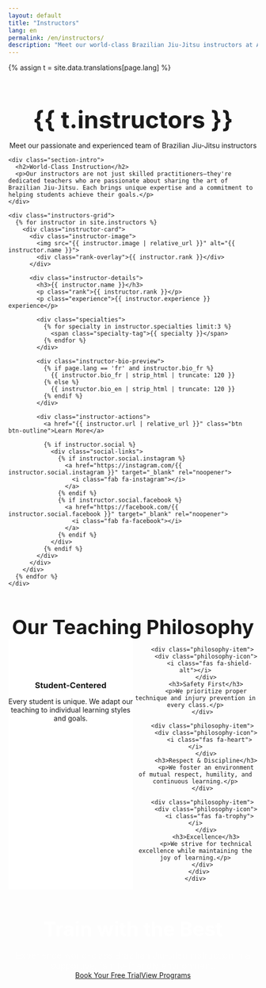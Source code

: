 ```yaml
---
layout: default
title: "Instructors"
lang: en
permalink: /en/instructors/
description: "Meet our world-class Brazilian Jiu-Jitsu instructors at Armada BJJ. Experienced, certified, and passionate about teaching."
---
```


{% assign t = site.data.translations[page.lang] %}

<div class="page-header">
  <div class="wrapper">
    <h1>{{ t.instructors }}</h1>
    <p>Meet our passionate and experienced team of Brazilian Jiu-Jitsu instructors</p>
  </div>
</div>

<section class="instructors-section">
  <div class="wrapper">
    
    <div class="section-intro">
      <h2>World-Class Instruction</h2>
      <p>Our instructors are not just skilled practitioners—they're dedicated teachers who are passionate about sharing the art of Brazilian Jiu-Jitsu. Each brings unique expertise and a commitment to helping students achieve their goals.</p>
    </div>
    
    <div class="instructors-grid">
      {% for instructor in site.instructors %}
        <div class="instructor-card">
          <div class="instructor-image">
            <img src="{{ instructor.image | relative_url }}" alt="{{ instructor.name }}">
            <div class="rank-overlay">{{ instructor.rank }}</div>
          </div>
          
          <div class="instructor-details">
            <h3>{{ instructor.name }}</h3>
            <p class="rank">{{ instructor.rank }}</p>
            <p class="experience">{{ instructor.experience }} experience</p>
            
            <div class="specialties">
              {% for specialty in instructor.specialties limit:3 %}
                <span class="specialty-tag">{{ specialty }}</span>
              {% endfor %}
            </div>
            
            <div class="instructor-bio-preview">
              {% if page.lang == 'fr' and instructor.bio_fr %}
                {{ instructor.bio_fr | strip_html | truncate: 120 }}
              {% else %}
                {{ instructor.bio_en | strip_html | truncate: 120 }}
              {% endif %}
            </div>
            
            <div class="instructor-actions">
              <a href="{{ instructor.url | relative_url }}" class="btn btn-outline">Learn More</a>
              
              {% if instructor.social %}
                <div class="social-links">
                  {% if instructor.social.instagram %}
                    <a href="https://instagram.com/{{ instructor.social.instagram }}" target="_blank" rel="noopener">
                      <i class="fab fa-instagram"></i>
                    </a>
                  {% endif %}
                  {% if instructor.social.facebook %}
                    <a href="https://facebook.com/{{ instructor.social.facebook }}" target="_blank" rel="noopener">
                      <i class="fab fa-facebook"></i>
                    </a>
                  {% endif %}
                </div>
              {% endif %}
            </div>
          </div>
        </div>
      {% endfor %}
    </div>
    
  </div>
</section>

<section class="instructor-philosophy">
  <div class="wrapper">
    <div class="philosophy-content">
      <h2>Our Teaching Philosophy</h2>
      <div class="philosophy-grid">
        <div class="philosophy-item">
          <div class="philosophy-icon">
            <i class="fas fa-user-graduate"></i>
          </div>
          <h3>Student-Centered</h3>
          <p>Every student is unique. We adapt our teaching to individual learning styles and goals.</p>
        </div>
        
        <div class="philosophy-item">
          <div class="philosophy-icon">
            <i class="fas fa-shield-alt"></i>
          </div>
          <h3>Safety First</h3>
          <p>We prioritize proper technique and injury prevention in every class.</p>
        </div>
        
        <div class="philosophy-item">
          <div class="philosophy-icon">
            <i class="fas fa-heart"></i>
          </div>
          <h3>Respect & Discipline</h3>
          <p>We foster an environment of mutual respect, humility, and continuous learning.</p>
        </div>
        
        <div class="philosophy-item">
          <div class="philosophy-icon">
            <i class="fas fa-trophy"></i>
          </div>
          <h3>Excellence</h3>
          <p>We strive for technical excellence while maintaining the joy of learning.</p>
        </div>
      </div>
    </div>
  </div>
</section>

<section class="instructor-cta">
  <div class="wrapper">
    <div class="cta-content">
      <h2>Train with the Best</h2>
      <p>Experience world-class Brazilian Jiu-Jitsu instruction in a supportive, family-friendly environment.</p>
      <div class="cta-buttons">
        <a href="{{ '/contact/' | relative_url }}#trial" class="btn btn-primary btn-large">Book Your Free Trial</a>
        <a href="{{ '/programs/' | relative_url }}" class="btn btn-secondary btn-large">View Programs</a>
      </div>
    </div>
  </div>
</section>

<style>
.page-header {
  background: var(--section-bg);
  padding: 120px 0 var(--spacing-xl);
  text-align: center;
}

.page-header h1 {
  font-size: 3rem;
  margin-bottom: var(--spacing-sm);
}

.instructors-section {
  padding: var(--spacing-xl) 0;
}

.section-intro {
  text-align: center;
  max-width: 800px;
  margin: 0 auto var(--spacing-xl);
}

.section-intro h2 {
  font-size: 2.5rem;
  margin-bottom: var(--spacing-md);
  color: var(--primary-color);
}

.section-intro p {
  font-size: 1.1rem;
  color: var(--text-light);
}

.instructors-grid {
  display: grid;
  grid-template-columns: repeat(auto-fit, minmax(350px, 1fr));
  gap: var(--spacing-lg);
}

.instructor-card {
  background: white;
  border-radius: var(--border-radius);
  box-shadow: var(--box-shadow);
  overflow: hidden;
  transition: var(--transition);
}

.instructor-card:hover {
  transform: translateY(-5px);
  box-shadow: 0 8px 25px rgba(0, 0, 0, 0.15);
}

.instructor-image {
  position: relative;
  height: 300px;
  overflow: hidden;
}

.instructor-image img {
  width: 100%;
  height: 100%;
  object-fit: cover;
  transition: var(--transition);
}

.instructor-card:hover .instructor-image img {
  transform: scale(1.05);
}

.rank-overlay {
  position: absolute;
  top: var(--spacing-sm);
  right: var(--spacing-sm);
  background: var(--secondary-color);
  color: white;
  padding: var(--spacing-xs) var(--spacing-sm);
  border-radius: var(--border-radius);
  font-weight: 600;
  font-size: 0.9rem;
}

.instructor-details {
  padding: var(--spacing-md);
}

.instructor-details h3 {
  font-size: 1.5rem;
  margin-bottom: var(--spacing-xs);
  color: var(--primary-color);
}

.instructor-details .rank {
  color: var(--secondary-color);
  font-weight: 600;
  margin-bottom: var(--spacing-xs);
}

.instructor-details .experience {
  color: var(--text-light);
  font-size: 0.9rem;
  margin-bottom: var(--spacing-md);
}

.specialties {
  margin-bottom: var(--spacing-md);
}

.specialty-tag {
  display: inline-block;
  background: var(--section-bg);
  color: var(--text-color);
  padding: var(--spacing-xs) var(--spacing-sm);
  border-radius: var(--border-radius);
  font-size: 0.8rem;
  margin-right: var(--spacing-xs);
  margin-bottom: var(--spacing-xs);
  border: 1px solid var(--border-color);
}

.instructor-bio-preview {
  color: var(--text-light);
  line-height: 1.6;
  margin-bottom: var(--spacing-md);
}

.instructor-actions {
  display: flex;
  justify-content: space-between;
  align-items: center;
}

.instructor-actions .social-links {
  display: flex;
  gap: var(--spacing-sm);
}

.instructor-actions .social-links a {
  color: var(--text-light);
  font-size: 1.2rem;
  transition: var(--transition);
}

.instructor-actions .social-links a:hover {
  color: var(--secondary-color);
}

.instructor-philosophy {
  background: var(--section-bg);
  padding: var(--spacing-xl) 0;
}

.philosophy-content {
  text-align: center;
}

.philosophy-content h2 {
  font-size: 2.5rem;
  margin-bottom: var(--spacing-lg);
  color: var(--primary-color);
}

.philosophy-grid {
  display: grid;
  grid-template-columns: repeat(auto-fit, minmax(250px, 1fr));
  gap: var(--spacing-lg);
  margin-top: var(--spacing-lg);
}

.philosophy-item {
  background: white;
  padding: var(--spacing-md);
  border-radius: var(--border-radius);
  box-shadow: var(--box-shadow);
}

.philosophy-icon {
  width: 60px;
  height: 60px;
  background: var(--secondary-color);
  color: white;
  border-radius: 50%;
  display: flex;
  align-items: center;
  justify-content: center;
  margin: 0 auto var(--spacing-sm);
  font-size: 1.5rem;
}

.philosophy-item h3 {
  margin-bottom: var(--spacing-sm);
  color: var(--primary-color);
}

.instructor-cta {
  background: var(--primary-color);
  color: white;
  text-align: center;
  padding: var(--spacing-xl) 0;
}

.instructor-cta h2 {
  font-size: 2.5rem;
  margin-bottom: var(--spacing-sm);
}

.instructor-cta p {
  font-size: 1.1rem;
  margin-bottom: var(--spacing-md);
  opacity: 0.9;
}

.cta-buttons {
  display: flex;
  gap: var(--spacing-sm);
  justify-content: center;
  flex-wrap: wrap;
}

@media (max-width: 768px) {
  .instructors-grid {
    grid-template-columns: 1fr;
  }
  
  .page-header h1 {
    font-size: 2rem;
  }
  
  .section-intro h2,
  .philosophy-content h2,
  .instructor-cta h2 {
    font-size: 1.8rem;
  }
  
  .instructor-actions {
    flex-direction: column;
    gap: var(--spacing-sm);
    align-items: stretch;
  }
  
  .cta-buttons {
    flex-direction: column;
    align-items: center;
  }
  
  .btn {
    width: 100%;
    max-width: 300px;
  }
}
</style>